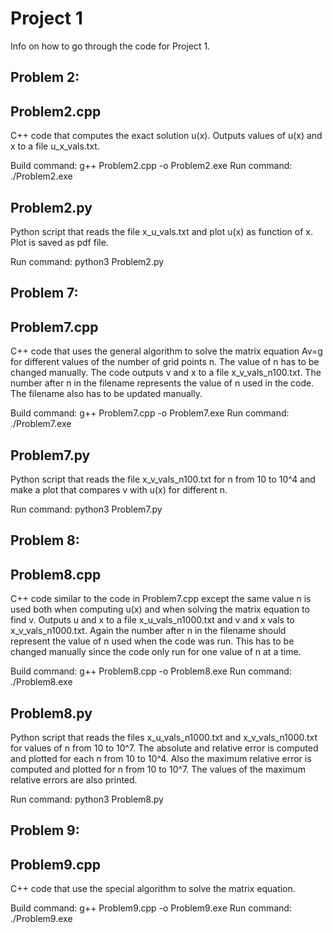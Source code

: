 # Project 1

Info on how to go through the code for Project 1.


Problem 2:
---------
Problem2.cpp
----
C++ code that computes the exact solution u(x). 
Outputs values of u(x) and x to a file u_x_vals.txt. 

Build command: g++ Problem2.cpp -o Problem2.exe
Run command: ./Problem2.exe

Problem2.py
----
Python script that reads the file x_u_vals.txt and plot u(x) as function of x.
Plot is saved as pdf file.

Run command: python3 Problem2.py


Problem 7:
--------
Problem7.cpp
----
C++ code that uses the general algorithm to solve the matrix equation Av=g for different values of the number of grid points n.
The value of n has to be changed manually. The code outputs v and x to a file x_v_vals_n100.txt. The number after n in the 
filename represents the value of n used in the code. The filename also has to be updated manually.

Build command: g++ Problem7.cpp -o Problem7.exe
Run command: ./Problem7.exe

Problem7.py
----
Python script that reads the file x_v_vals_n100.txt for n from 10 to 10^4 and make a plot that compares v with u(x) for different n. 

Run command: python3 Problem7.py


Problem 8:
--------
Problem8.cpp
----
C++ code similar to the code in Problem7.cpp except the same value n is used both when computing u(x) and when solving the 
matrix equation to find v. Outputs u and x to a file x_u_vals_n1000.txt and v and x vals to x_v_vals_n1000.txt. Again the 
number after n in the filename should represent the value of n used when the code was run. This has to be changed manually
since the code only run for one value of n at a time.

Build command: g++ Problem8.cpp -o Problem8.exe
Run command: ./Problem8.exe

Problem8.py
----
Python script that reads the files x_u_vals_n1000.txt and x_v_vals_n1000.txt for values of n from 10 to 10^7.
The absolute and relative error is computed and plotted for each n from 10 to 10^4. Also the maximum relative 
error is computed and plotted for n from 10 to 10^7. The values of the maximum relative errors are also printed.

Run command: python3 Problem8.py


Problem 9:
--------
Problem9.cpp
----
C++ code that use the special algorithm to solve the matrix equation. 

Build command: g++ Problem9.cpp -o Problem9.exe
Run command: ./Problem9.exe

